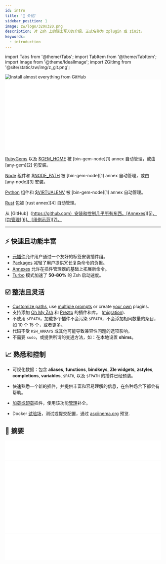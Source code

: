 ```yaml
---
id: intro
title: '🎉 介绍'
sidebar_position: 1
image: zw/logo/320x320.png
description: 对 Zsh 上的瑞士军刀的介绍，正式名称为 zplugin 或 zinit。
keywords:
  - introduction
---
```


import Tabs from '@theme/Tabs'; import TabItem from '@theme/TabItem'; import Image from '@theme/IdealImage';
import ZGitImg from '@site/static/zw/img/z_git.png';

<Image className="ScreenView" img={ZGitImg} alt='Install almost everything from GitHub' />

<div align="center">
<a href="https://github.com/z-shell">
  <img
    className="ScreenViewFull"
    src="https://raw.githubusercontent.com/z-shell/.github/main/metrics/metrics.svg"
    alt="Z-Shell 组织"
  />
</a>
</div>

<Tabs>
  <TabItem value="gems" label="RubyGems">

[RubyGems](https://rubygems.org) 以及 [$GEM_HOME](https://guides.rubygems.org/command-reference/#gem-environment) 被 [bin-gem-node][1] annex 自动管理，或由 [any-gem][2] 包安装。

  </TabItem>
  <TabItem value="node" label="Node">

[Node](https://www.npmjs.com) 组件和 [$NODE_PATH](https://nodejs.org/api/modules.html#modules_loading_from_the_global_folders) 被 [bin-gem-node][1] annex 自动管理，或由 [any-node][3] 安装。

  </TabItem>
  <TabItem value="pip" label="Python">

[Python](https://python.org) 组件和 [$VIRTUALENV](https://docs.python.org/3/tutorial/venv.html) 被 [bin-gem-node][1] annex 自动管理。

  </TabItem>
  <TabItem value="rust" label="Rust">

[Rust](https://crates.io) 包被 [rust annex][4] 自动管理。

  </TabItem>
  <TabItem value="github" label="GitHub" default>

从 [GitHub]（https://github.com）安装和控制几乎所有东西。[Annexes][5]、[包管理][6]、[用例示范][7]。

</TabItem>
</Tabs>

---

## ⚡️ 快速且功能丰富

- [元插件][16]允许用户通过一个友好的标签安装插件组。
- [Packages][6] 减轻了用户提供冗长复杂命令的负担。
- [Annexes][5] 允许在插件管理器的基础上拓展新命令。
- [Turbo][8] 模式加速了 **50-80%** 的 Zsh 启动速度。

## ☑️ 整洁且灵活

- [Customize paths][9], use [multiple prompts][10] or create [your own][11] plugins.
- 支持添加 [Oh My Zsh][12] 和 [Prezto][12] 的插件和库。 ([migration][13]).
- 不使用 `$FPATH`，加载多个插件不会污染 `$FPATH`，不会添加相同数量的条目，如 10 个 15 个，或者更多。
- 代码不受 `KSH_ARRAYS` 或其他可能导致兼容性问题的选项影响。
- 不需要 `sudo`，或提供所谓的变通方法，如：在本地设置 **shims**。

## 📈 熟悉和控制

- 可视化数据：包含 **aliases**, **functions**, **bindkeys**, **Zle widgets**, **zstyles**, **completions**, **variables**, `$PATH`, 以及 `$FPATH` 的插件已经预装。
- 快速熟悉一个新的插件，并提供丰富和容易理解的信息，在各种场合下都会有帮助。
- [加载或卸载][14]插件，使用该功能[管理][15]补全。

- Docker [试验场](https://github.com/z-shell/playground)，测试或提交配置，通过 [asciinema.org](https://asciinema.org/a/459358) 预览.

## 📢 摘要

<!-- markdownlint-disable -->

<div align="center">
<a href="https://github.com/orgs/z-shell/projects">
  <img
    className="ScreenView"
    src="https://raw.githubusercontent.com/z-shell/.github/main/metrics/plugin/projects/projects.svg"
    alt="Z-Shell 项目"
  />
</a>
<a href="https://github.com/z-shell/">
  <img
    className="ScreenViewFull"
    src="https://raw.githubusercontent.com/z-shell/.github/main/metrics/plugin/followup/followup.svg"
    alt="Z-Shell 深入"
  />
</a>
<a href="https://github.com/z-shell/zw">
  <img
    className="ScreenViewFull"
    src="https://raw.githubusercontent.com/z-shell/.github/main/metrics/plugin/pagespeed/detailed.svg"
    alt="ZW 页面速度"
  />
</a>
</div>

<!-- markdownlint-restore -->

[5]: /docs/ecosystem/annexes
[6]: /docs/ecosystem/packages/packages-overview
[12]: /docs/getting_started/overview#oh-my-zsh-prezto
[12]: /docs/getting_started/overview#oh-my-zsh-prezto
[8]: /docs/getting_started/overview#turbo-mode-zsh--53
[16]: /search?q=meta+plugins
[9]: /docs/guides/customization#customizing-paths
[10]: /docs/guides/customization#multiple-prompts
[14]: /docs/guides/commands#loading-and-unloading
[11]: /docs/guides/customization#non-github-local-plugins
[15]: /docs/guides/commands#completions-management
[13]: /docs/getting_started/migration

